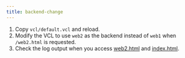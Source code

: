 ```yaml
---
title: backend-change
---
```


1. Copy `vcl/default.vcl` and reload.
2. Modify the VCL to use `web2` as the backend instead of `web1` when `/web2.html` is requested.
3. Check the log output when you access [web2.html](http://localhost:8080/web2.html) and [index.html](http://localhost:8080/index.html).

